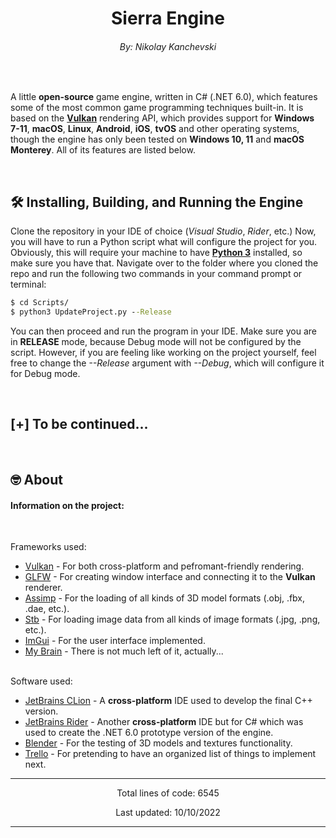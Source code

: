 <h1 align="center">Sierra Engine</h1>
<h6 align="center">By: <a>Nikolay Kanchevski</a></h6>
<br>

<p>
A little <strong>open-source</strong> game engine, written in C# (.NET 6.0), which features some of the most common game programming techniques built-in. 
It is based on the <b><a href="https://www.vulkan.org/">Vulkan</a></b> rendering API, which provides support for 
<b>Windows 7-11</b>, <b>macOS</b>, <b>Linux</b>, <b>Android</b>, <b>iOS</b>, <b>tvOS</b> and other operating systems,
though the engine has only been tested on <b>Windows 10, 11</b> and <b>macOS Monterey</b>. All of its features are listed below.
</p>

<br>

## 🛠️ Installing, Building, and Running the Engine<br>

Clone the repository in your IDE of choice (<i>Visual Studio</i>, <i>Rider</i>, etc.) Now, you will have to run a Python script what will configure the project for you. Obviously, this will require your machine to have <b><a href="https://www.python.org/downloads/">Python 3</a></b> installed, so make sure you have that. Navigate over to the folder where you cloned the repo and run the following two commands in your command prompt or terminal:
```bat
$ cd Scripts/
$ python3 UpdateProject.py --Release
```

You can then proceed and run the program in your IDE. Make sure you are in <b>RELEASE</b> mode, because Debug mode will not be configured by the script. However, if you are feeling like working on the project yourself, feel free to change the <i>--Release</i> argument with <i>--Debug</i>, which will configure it for Debug mode.

<br>

## [+] To be continued...

<br>

##  🤓️  About

<h4>Information on the project:</h4>
<br>
<p>
    Frameworks used: 
    <ul>
        <li><a href="https://www.vulkan.org/">Vulkan</a> - For both cross-platform and pefromant-friendly rendering.</li>
        <li><a href="https://github.com/glfw/glfw">GLFW</a> - For creating window interface and connecting it to the <b>Vulkan</b> renderer.</li>
        <li><a href="https://github.com/assimp/assimp">Assimp</a> - For the loading of all kinds of 3D model formats (.obj, .fbx, .dae, etc.).</li>
        <li><a href="https://github.com/nothings/stb">Stb</a> - For loading image data from all kinds of image formats (.jpg, .png, etc.).</li>
        <li><a href="https://github.com/ocornut/imgui">ImGui</a> - For the user interface implemented.</li>
        <li><a href="https://ih1.redbubble.net/image.528192883.5730/st,small,845x845-pad,1000x1000,f8f8f8.u9.jpg">My Brain</a> - There is not much left of it, actually...</li>
    </ul>
    <br>
    Software used: 
    <ul>
        <li><a href="https://www.jetbrains.com/clion/">JetBrains CLion</a> - A <b>cross-platform</b> IDE used to develop the final C++ version.</li>
        <li><a href="https://www.jetbrains.com/rider/">JetBrains Rider</a> - Another <b>cross-platform</b> IDE but for C# which was used to create the .NET 6.0 prototype version of the engine.</li>
        <li><a href="https://www.blender.org/">Blender</a> - For the testing of 3D models and textures functionality.</li>
        <li><a href="https://trello.com/b/RMYtZPOg/sierra-engine">Trello</a> - For pretending to have an organized list of things to implement next.</li>
    </ul>
</p>

---------------------------------------------------------------------------------------------------------------------------------------------------------------------------

<p align="center" id="LinesCounter">Total lines of code: 6545</p>
<p align="center" id="LastUpdated">Last updated: 10/10/2022</p>

---------------------------------------------------------------------------------------------------------------------------------------------------------------------------
